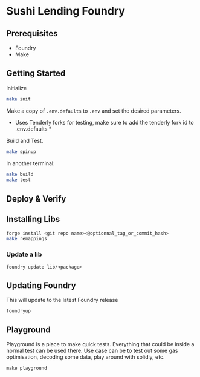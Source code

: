 # Sushi Lending Foundry

## Prerequisites
- Foundry
- Make

## Getting Started

Initialize
```sh
make init
```

Make a copy of `.env.defaults` to `.env` and set the desired parameters.

* Uses Tenderly forks for testing, make sure to add the tenderly fork id to .env.defaults *

Build and Test.

```sh
make spinup
```

In another terminal:

```sh
make build
make test
```

## Deploy & Verify

## Installing Libs
```sh
forge install <git repo name><@optionnal_tag_or_commit_hash>
make remappings
```

### Update a lib
```
foundry update lib/<package>
```

## Updating Foundry
This will update to the latest Foundry release
```
foundryup
```

## Playground
Playground is a place to make quick tests. Everything that could be inside a normal test can be used there.
Use case can be to test out some gas optimisation, decoding some data, play around with solidiy, etc.
```
make playground
```






